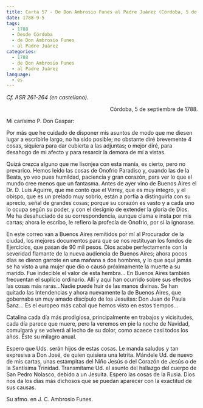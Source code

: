 ```yaml
---
title: Carta 57 - De Don Ambrosio Funes al Padre Juárez (Córdoba, 5 de septiembre de 1788).
date: 1788-9-5
tags:
  - 1788
  - Desde Córdoba
  - de Don Ambrosio Funes
  - al Padre Juárez
categories:
  - 1788
  - de Don Ambrosio Funes
  - al Padre Juárez
language:
  - es
---
```


_Cf. ASR 261-264 (en castellano)._

<div align="right">
Córdoba, 5 de septiembre de 1788.
</div>

Mi carísimo P. Don Gaspar:

Por más que he cuidado de disponer mis asuntos de modo que me diesen lugar a escribirle largo, no ha sido posible; no obstante diré brevemente 4 cosas, siquiera para dar cubierta a las adjuntas; o mejor diré, para desahogo de mi afecto y para resarcir la demora de mí a vistas.

Quizá crezca alguno que me lisonjea con esta manía, es cierto, pero no prevarico. Hemos leído las cosas de Onofrio Paradiso y, cuando las de la Beata, yo veo pues humildad, paciencia y gran corazón, para ver lo que el mundo cree menos que un fantasma. Antes de ayer vino de Buenos Aires el Dr. D. Luis Aguirre, que me contó que el Virrey, que es muy íntegro, y el obispo, que es un prelado muy sobrio, están a porfía a distinguirla con su aprecio, señal de grandes cosas; porque su corazón es vasto y a cada uno lo ocupa según su poder, y con el designio de extender la gloria de Dios. Me ha desahuciado de su correspondencia, aunque clama e insta por mis cartas; ahora le escribo, le refiero la profecía de Onofrio, por si la ignorase.

En este correo van a Buenos Aires remitidos por mí al Procurador de la ciudad, los mejores documentos para que se nos restituyan los fondos de Ejercicios, que pasan de 90 mil pesos. Dios acabe perfectamente con la severidad flamante de la nueva audiencia de Buenos Aires; ahora pocos días se dieron garrote en una mañana a dos hombres, y lo que aquí jamás se ha visto a una mujer que dio o causó próximamente la muerte a su marido. Fue indecible el valor de esta hembra... En Buenos Aires también frecuentan el suplicio ordinario. Allí y aquí han ocurrido sobre sus efectos las cosas más raras...Nadie puede huir de las manos divinas. Se han quitado las Intendencias y ahora nuevamente la de Buenos Aires, que gobernaba un muy amado discípulo de los Jesuitas: Don Juan de Paula Sanz... Es el europeo más cabal que hemos visto en estos tiempos...

Catalina cada día más prodigiosa, principalmente en trabajos y vicisitudes, cada día parece que muere, pero la veremos en pie la noche de Navidad, comulgará y se volverá al lecho de su dolor, como acaece casi todos los años. Este su milagro anual.

Espero que Uds. serán hijos de estas cosas. Le manda saludos y tan expresiva a Don José, de quien quisiera una letrita. Mándele Ud. de nuevo de mis cartas, unas estampitas del Niño Jesús o del Corazón de Jesús o de la Santísima Trinidad. Transmítame Ud. el asunto del hallazgo del cuerpo de San Pedro Nolasco, debido a un Jesuita. Espero las cosas de la Rusia. Dios nos da los días más dichosos que se puedan aparecer con la exactitud de sus causas.

 Su afmo. en J. C. Ambrosio Funes.
